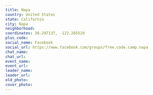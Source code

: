 ```yaml
---
title: Napa
country: United States
state: California
city: Napa
neighborhood: 
coordinates: 38.297137, -122.285529
plus_code:
social_name: Facebook
social_url: https://www.facebook.com/groups/free.code.camp.napa
chat_name:
chat_url:
event_name:
event_url:
leader_name:
leader_url:
old_photo: 
cover_photo:
---
```

